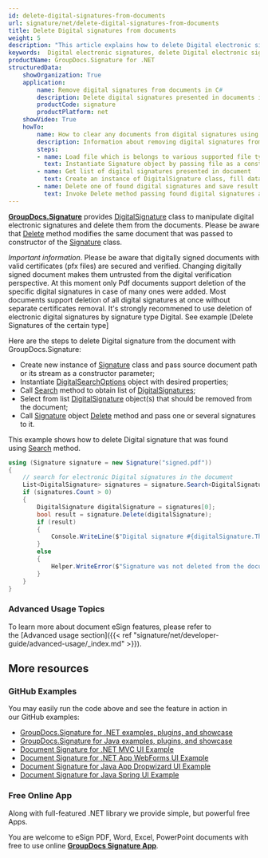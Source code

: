 ```yaml
---
id: delete-digital-signatures-from-documents
url: signature/net/delete-digital-signatures-from-documents
title: Delete Digital signatures from documents
weight: 5
description: "This article explains how to delete Digital electronic signatures with GroupDocs.Signature API."
keywords:  Digital electronic signatures, delete Digital electronic signatures, how to delete Digital electronic signatures
productName: GroupDocs.Signature for .NET
structuredData:
    showOrganization: True
    application:    
        name: Remove digital signatures from documents in C#    
        description: Delete digital signatures presented in documents in convenient way with C# language and GroupDocs.Signature for .NET APIs
        productCode: signature
        productPlatform: net 
    showVideo: True
    howTo:
        name: How to clear any documents from digital signatures using C# 
        description: Information about removing digital signatures from documents by C#
        steps:
        - name: Load file which is belongs to various supported file types
          text: Instantiate Signature object by passing file as a constructor parameter. You may provide either file path or file stream. 
        - name: Get list of digital signatures presented in document 
          text: Create an instance of DigitalSignature class, fill data and call Search method of signature.
        - name: Delete one of found digital signatures and save result 
          text: Invoke Delete method passing found digital signatures and file path for signed file. File stream can be used as well.
---
```

[**GroupDocs.Signature**](https://products.groupdocs.com/signature/net) provides [DigitalSignature](https://apireference.groupdocs.com/net/signature/groupdocs.signature.domain/digitalsignature) class to manipulate digital electronic signatures and delete them from the documents.
Please be aware that [Delete](https://apireference.groupdocs.com/net/signature/groupdocs.signature/signature/methods/delete) method modifies the same document that was passed to constructor of the [Signature](https://apireference.groupdocs.com/net/signature/groupdocs.signature/signature) class.

*Important information*. Please be aware that digitally signed documents with valid certificates (pfx files) are secured and verified. Changing digitally signed document makes them untrusted from the digital verification perspective. At this moment only Pdf documents support deletion of the specific digital signatures in case of many ones were added. Most documents support deletion of all digital signatures at once without separate certificates removal. It's strongly recommened to use deletion of electronic digital signatures by signature type Digital. See example [Delete Signatures of the certain type]

Here are the steps to delete Digital signature from the document with GroupDocs.Signature:

* Create new instance of [Signature](https://apireference.groupdocs.com/net/signature/groupdocs.signature/signature) class and pass source document path or its stream as a constructor parameter;
* Instantiate [DigitalSearchOptions](https://apireference.groupdocs.com/net/signature/groupdocs.signature.options/digitalsearchoptions) object with desired properties;
* Call [Search](https://apireference.groupdocs.com/net/signature/groupdocs.signature/signature/methods/search/_1) method to obtain list of [DigitalSignatures](https://apireference.groupdocs.com/net/signature/groupdocs.signature.domain/digitalsignature);
* Select from list [DigitalSignature](https://apireference.groupdocs.com/net/signature/groupdocs.signature.domain/digitalsignature) object(s) that should be removed from the document;
* Call [Signature](https://apireference.groupdocs.com/net/signature/groupdocs.signature/signature) object [Delete](https://apireference.groupdocs.com/net/signature/groupdocs.signature/signature/methods/delete) method and pass one or several signatures to it.

This example shows how to delete Digital signature that was found using [Search](https://apireference.groupdocs.com/net/signature/groupdocs.signature/signature/methods/search/_1) method.

```csharp
using (Signature signature = new Signature("signed.pdf"))
{
    // search for electronic Digital signatures in the document
    List<DigitalSignature> signatures = signature.Search<DigitalSignature>(SignatureType.Digital);
    if (signatures.Count > 0)
    {
        DigitalSignature digitalSignature = signatures[0];
        bool result = signature.Delete(digitalSignature);
        if (result)
        {
            Console.WriteLine($"Digital signature #{digitalSignature.Thumbprint} from the {digitalSignature.SignTime.ToShortDateString()} was deleted.");
        }
        else
        {
            Helper.WriteError($"Signature was not deleted from the document! Signature# {digitalSignature.Thumbprint} was not found!");
        }
    }
}
```

### Advanced Usage Topics

To learn more about document eSign features, please refer to the [Advanced usage section]({{< ref "signature/net/developer-guide/advanced-usage/_index.md" >}}).

## More resources

### GitHub Examples

You may easily run the code above and see the feature in action in our GitHub examples:

* [GroupDocs.Signature for .NET examples, plugins, and showcase](https://github.com/groupdocs-signature/GroupDocs.Signature-for-.NET)
* [GroupDocs.Signature for Java examples, plugins, and showcase](https://github.com/groupdocs-signature/GroupDocs.Signature-for-Java)
* [Document Signature for .NET MVC UI Example](https://github.com/groupdocs-signature/GroupDocs.Signature-for-.NET-MVC)
* [Document Signature for .NET App WebForms UI Example](https://github.com/groupdocs-signature/GroupDocs.Signature-for-.NET-WebForms)
* [Document Signature for Java App Dropwizard UI Example](https://github.com/groupdocs-signature/GroupDocs.Signature-for-Java-Dropwizard)
* [Document Signature for Java Spring UI Example](https://github.com/groupdocs-signature/GroupDocs.Signature-for-Java-Spring)

### Free Online App

Along with full-featured .NET library we provide simple, but powerful free Apps.

You are welcome to eSign PDF, Word, Excel, PowerPoint documents with free to use online **[GroupDocs Signature App](https://products.groupdocs.app/signature)**.
